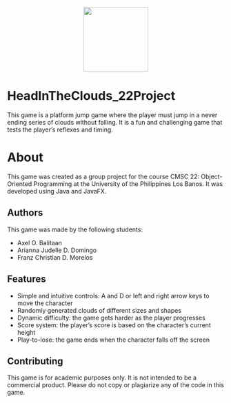 <div align="center"><img src="https://github.com/aobalitaan/HeadInTheClouds_22Project/blob/main/HeadInTheClouds/src/images/icon.PNG?raw=true" width="150" height="150" /></div>

# HeadInTheClouds_22Project
This game is a platform jump game where the player must jump in a never ending series of clouds without falling. It is a fun and challenging game that tests the player’s reflexes and timing.

# About
This game was created as a group project for the course CMSC 22: Object-Oriented Programming at the University of the Philippines Los Banos. It was developed using Java and JavaFX.

## Authors
This game was made by the following students:
- Axel O. Balitaan
- Arianna Judelle D. Domingo
- Franz Christian D. Morelos

## Features
- Simple and intuitive controls: A and D or left and right arrow keys to move the character
- Randomly generated clouds of different sizes and shapes
- Dynamic difficulty: the game gets harder as the player progresses
- Score system: the player’s score is based on the character’s current height
- Play-to-lose: the game ends when the character falls off the screen

## Contributing
This game is for academic purposes only. It is not intended to be a commercial product. Please do not copy or plagiarize any of the code in this game.